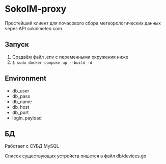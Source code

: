 # SokolM-proxy

Простейший клиент для почасового сбора метеорологических данных через API sokolmeteo.com

## Запуск

1. Создаём файл .env с переменными окружения ниже
2. ``` $ sudo docker-compose up --build -d ```

## Environment

- db_user
- db_pass
- db_name
- db_host
- db_port
- login_payload

## БД

Работает с СУБД MySQL

Список существующих устройств пишется в файл db/devices.go
